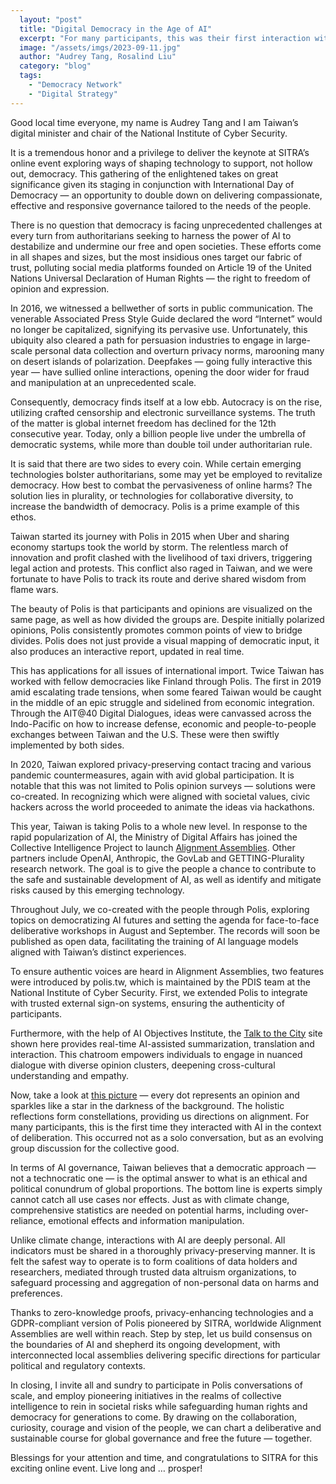 ```yaml
---
  layout: "post"
  title: "Digital Democracy in the Age of AI"
  excerpt: "For many participants, this was their first interaction with AI in a deliberative context."
  image: "/assets/imgs/2023-09-11.jpg"
  author: "Audrey Tang, Rosalind Liu"
  category: "blog"
  tags: 
    - "Democracy Network"
    - "Digital Strategy"
---
```


Good local time everyone, my name is Audrey Tang and I am Taiwan’s digital minister and chair of the National Institute of Cyber Security.

It is a tremendous honor and a privilege to deliver the keynote at SITRA’s online event exploring ways of shaping technology to support, not hollow out, democracy. This gathering of the enlightened takes on great significance given its staging in conjunction with International Day of Democracy — an opportunity to double down on delivering compassionate, effective and responsive governance tailored to the needs of the people.

There is no question that democracy is facing unprecedented challenges at every turn from authoritarians seeking to harness the power of AI to destabilize and undermine our free and open societies. These efforts come in all shapes and sizes, but the most insidious ones target our fabric of trust, polluting social media platforms founded on Article 19 of the United Nations Universal Declaration of Human Rights — the right to freedom of opinion and expression.

In 2016, we witnessed a bellwether of sorts in public communication. The venerable Associated Press Style Guide declared the word “Internet” would no longer be capitalized, signifying its pervasive use. Unfortunately, this ubiquity also cleared a path for persuasion industries to engage in large-scale personal data collection and overturn privacy norms, marooning many on desert islands of polarization. Deepfakes — going fully interactive this year — have sullied online interactions, opening the door wider for fraud and manipulation at an unprecedented scale.

Consequently, democracy finds itself at a low ebb. Autocracy is on the rise, utilizing crafted censorship and electronic surveillance systems. The truth of the matter is global internet freedom has declined for the 12th consecutive year. Today, only a billion people live under the umbrella of democratic systems, while more than double toil under authoritarian rule.

It is said that there are two sides to every coin. While certain emerging technologies bolster authoritarians, some may yet be employed to revitalize democracy. How best to combat the pervasiveness of online harms? The solution lies in plurality, or technologies for collaborative diversity, to increase the bandwidth of democracy. Polis is a prime example of this ethos.

Taiwan started its journey with Polis in 2015 when Uber and sharing economy startups took the world by storm. The relentless march of innovation and profit clashed with the livelihood of taxi drivers, triggering legal action and protests. This conflict also raged in Taiwan, and we were fortunate to have Polis to track its route and derive shared wisdom from flame wars.

The beauty of Polis is that participants and opinions are visualized on the same page, as well as how divided the groups are. Despite initially polarized opinions, Polis consistently promotes common points of view to bridge divides. Polis does not just provide a visual mapping of democratic input, it also produces an interactive report, updated in real time.

This has applications for all issues of international import. Twice Taiwan has worked with fellow democracies like Finland through Polis. The first in 2019 amid escalating trade tensions, when some feared Taiwan would be caught in the middle of an epic struggle and sidelined from economic integration. Through the AIT@40 Digital Dialogues, ideas were canvassed across the Indo-Pacific on how to increase defense, economic and people-to-people exchanges between Taiwan and the U.S. These were then swiftly implemented by both sides.

In 2020, Taiwan explored privacy-preserving contact tracing and various pandemic countermeasures, again with avid global participation. It is notable that this was not limited to Polis opinion surveys — solutions were co-created. In recognizing which were aligned with societal values, civic hackers across the world proceeded to animate the ideas via hackathons.

This year, Taiwan is taking Polis to a whole new level. In response to the rapid popularization of AI, the Ministry of Digital Affairs has joined the Collective Intelligence Project to launch [Alignment Assemblies](https://cip.org/alignmentassemblies). Other partners include OpenAI, Anthropic, the GovLab and GETTING-Plurality research network. The goal is to give the people a chance to contribute to the safe and sustainable development of AI, as well as identify and mitigate risks caused by this emerging technology.

Throughout July, we co-created with the people through Polis, exploring topics on democratizing AI futures and setting the agenda for face-to-face deliberative workshops in August and September. The records will soon be published as open data, facilitating the training of AI language models aligned with Taiwan’s distinct experiences.

To ensure authentic voices are heard in Alignment Assemblies, two features were introduced by polis.tw, which is maintained by the PDIS team at the National Institute of Cyber Security. First, we extended Polis to integrate with trusted external sign-on systems, ensuring the authenticity of participants.

Furthermore, with the help of AI Objectives Institute, the [Talk to the City](https://www.talktothe.city/) site shown here provides real-time AI-assisted summarization, translation and interaction. This chatroom empowers individuals to engage in nuanced dialogue with diverse opinion clusters, deepening cross-cultural understanding and empathy.

Now, take a look at [this picture](https://talk.polis.tw/) — every dot represents an opinion and sparkles like a star in the darkness of the background. The holistic reflections form constellations, providing us directions on alignment. For many participants, this is the first time they interacted with AI in the context of deliberation. This occurred not as a solo conversation, but as an evolving group discussion for the collective good.

In terms of AI governance, Taiwan believes that a democratic approach — not a technocratic one — is the optimal answer to what is an ethical and political conundrum of global proportions. The bottom line is experts simply cannot catch all use cases nor effects. Just as with climate change, comprehensive statistics are needed on potential harms, including over-reliance, emotional effects and information manipulation.

Unlike climate change, interactions with AI are deeply personal. All indicators must be shared in a thoroughly privacy-preserving manner. It is felt the safest way to operate is to form coalitions of data holders and researchers, mediated through trusted data altruism organizations, to safeguard processing and aggregation of non-personal data on harms and preferences.

Thanks to zero-knowledge proofs, privacy-enhancing technologies and a GDPR-compliant version of Polis pioneered by SITRA, worldwide Alignment Assemblies are well within reach. Step by step, let us build consensus on the boundaries of AI and shepherd its ongoing development, with interconnected local assemblies delivering specific directions for particular political and regulatory contexts.

In closing, I invite all and sundry to participate in Polis conversations of scale, and employ pioneering initiatives in the realms of collective intelligence to rein in societal risks while safeguarding human rights and democracy for generations to come. By drawing on the collaboration, curiosity, courage and vision of the people, we can chart a deliberative and sustainable course for global governance and free the future — together.

Blessings for your attention and time, and congratulations to SITRA for this exciting online event. Live long and … prosper!

